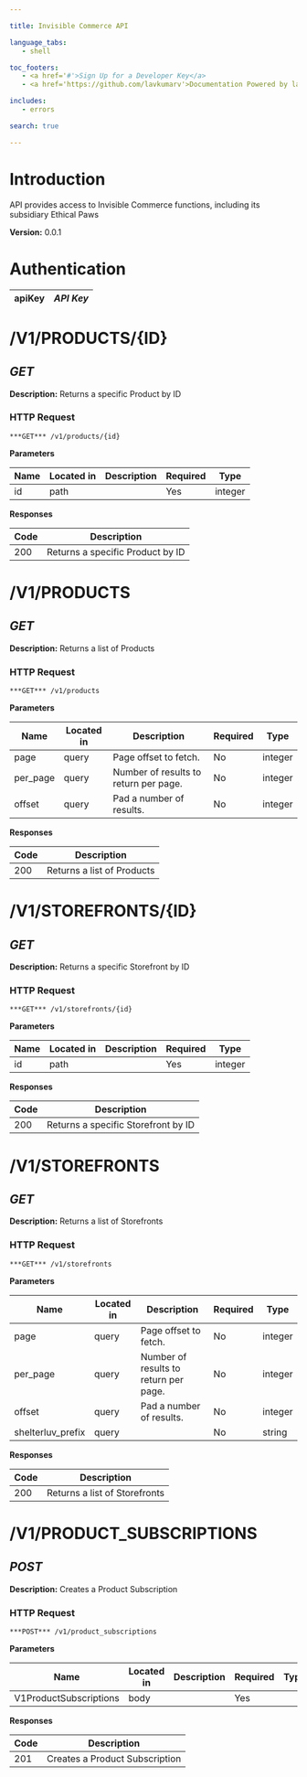 ```yaml
--- 

title: Invisible Commerce API 

language_tabs: 
   - shell 

toc_footers: 
   - <a href='#'>Sign Up for a Developer Key</a> 
   - <a href='https://github.com/lavkumarv'>Documentation Powered by lav</a> 

includes: 
   - errors 

search: true 

--- 
```


# Introduction 

API provides access to Invisible Commerce functions, including its subsidiary Ethical Paws 

**Version:** 0.0.1 

# Authentication 

|apiKey|*API Key*|
|---|---| 

# /V1/PRODUCTS/{ID}
## ***GET*** 

**Description:** Returns a specific Product by ID

### HTTP Request 
`***GET*** /v1/products/{id}` 

**Parameters**

| Name | Located in | Description | Required | Type |
| ---- | ---------- | ----------- | -------- | ---- |
| id | path |  | Yes | integer |

**Responses**

| Code | Description |
| ---- | ----------- |
| 200 | Returns a specific Product by ID |

# /V1/PRODUCTS
## ***GET*** 

**Description:** Returns a list of Products

### HTTP Request 
`***GET*** /v1/products` 

**Parameters**

| Name | Located in | Description | Required | Type |
| ---- | ---------- | ----------- | -------- | ---- |
| page | query | Page offset to fetch. | No | integer |
| per_page | query | Number of results to return per page. | No | integer |
| offset | query | Pad a number of results. | No | integer |

**Responses**

| Code | Description |
| ---- | ----------- |
| 200 | Returns a list of Products |

# /V1/STOREFRONTS/{ID}
## ***GET*** 

**Description:** Returns a specific Storefront by ID

### HTTP Request 
`***GET*** /v1/storefronts/{id}` 

**Parameters**

| Name | Located in | Description | Required | Type |
| ---- | ---------- | ----------- | -------- | ---- |
| id | path |  | Yes | integer |

**Responses**

| Code | Description |
| ---- | ----------- |
| 200 | Returns a specific Storefront by ID |

# /V1/STOREFRONTS
## ***GET*** 

**Description:** Returns a list of Storefronts

### HTTP Request 
`***GET*** /v1/storefronts` 

**Parameters**

| Name | Located in | Description | Required | Type |
| ---- | ---------- | ----------- | -------- | ---- |
| page | query | Page offset to fetch. | No | integer |
| per_page | query | Number of results to return per page. | No | integer |
| offset | query | Pad a number of results. | No | integer |
| shelterluv_prefix | query |  | No | string |

**Responses**

| Code | Description |
| ---- | ----------- |
| 200 | Returns a list of Storefronts |

# /V1/PRODUCT_SUBSCRIPTIONS
## ***POST*** 

**Description:** Creates a Product Subscription

### HTTP Request 
`***POST*** /v1/product_subscriptions` 

**Parameters**

| Name | Located in | Description | Required | Type |
| ---- | ---------- | ----------- | -------- | ---- |
| V1ProductSubscriptions | body |  | Yes |  |

**Responses**

| Code | Description |
| ---- | ----------- |
| 201 | Creates a Product Subscription |

<!-- Converted with the swagger-to-slate https://github.com/lavkumarv/swagger-to-slate -->
